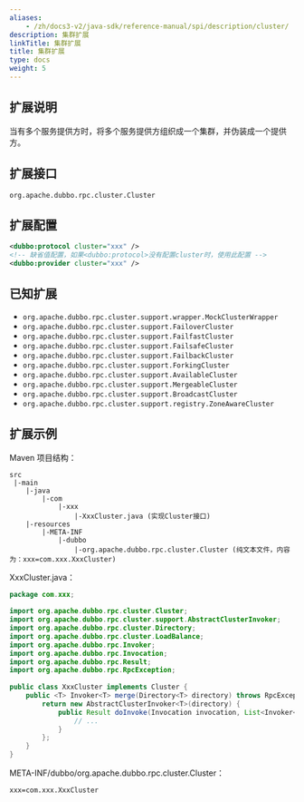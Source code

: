 ```yaml
---
aliases:
    - /zh/docs3-v2/java-sdk/reference-manual/spi/description/cluster/
description: 集群扩展
linkTitle: 集群扩展
title: 集群扩展
type: docs
weight: 5
---
```




## 扩展说明

当有多个服务提供方时，将多个服务提供方组织成一个集群，并伪装成一个提供方。

## 扩展接口

`org.apache.dubbo.rpc.cluster.Cluster`

## 扩展配置

```xml
<dubbo:protocol cluster="xxx" />
<!-- 缺省值配置，如果<dubbo:protocol>没有配置cluster时，使用此配置 -->
<dubbo:provider cluster="xxx" />
```

## 已知扩展

* `org.apache.dubbo.rpc.cluster.support.wrapper.MockClusterWrapper`
* `org.apache.dubbo.rpc.cluster.support.FailoverCluster`
* `org.apache.dubbo.rpc.cluster.support.FailfastCluster`
* `org.apache.dubbo.rpc.cluster.support.FailsafeCluster`
* `org.apache.dubbo.rpc.cluster.support.FailbackCluster`
* `org.apache.dubbo.rpc.cluster.support.ForkingCluster`
* `org.apache.dubbo.rpc.cluster.support.AvailableCluster`
* `org.apache.dubbo.rpc.cluster.support.MergeableCluster`
* `org.apache.dubbo.rpc.cluster.support.BroadcastCluster`
* `org.apache.dubbo.rpc.cluster.support.registry.ZoneAwareCluster`

## 扩展示例

Maven 项目结构：

```
src
 |-main
    |-java
        |-com
            |-xxx
                |-XxxCluster.java (实现Cluster接口)
    |-resources
        |-META-INF
            |-dubbo
                |-org.apache.dubbo.rpc.cluster.Cluster (纯文本文件，内容为：xxx=com.xxx.XxxCluster)
```

XxxCluster.java：

```java
package com.xxx;
 
import org.apache.dubbo.rpc.cluster.Cluster;
import org.apache.dubbo.rpc.cluster.support.AbstractClusterInvoker;
import org.apache.dubbo.rpc.cluster.Directory;
import org.apache.dubbo.rpc.cluster.LoadBalance;
import org.apache.dubbo.rpc.Invoker;
import org.apache.dubbo.rpc.Invocation;
import org.apache.dubbo.rpc.Result;
import org.apache.dubbo.rpc.RpcException;
 
public class XxxCluster implements Cluster {
    public <T> Invoker<T> merge(Directory<T> directory) throws RpcException {
        return new AbstractClusterInvoker<T>(directory) {
            public Result doInvoke(Invocation invocation, List<Invoker<T>> invokers, LoadBalance loadbalance) throws RpcException {
                // ...
            }
        };
    }
}
```

META-INF/dubbo/org.apache.dubbo.rpc.cluster.Cluster：

```properties
xxx=com.xxx.XxxCluster
```